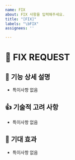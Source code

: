 ```yaml
---
name: FIX
about: FIX 사항을 입력해주세요.
title: "[FIX]"
labels: "\bFIX"
assignees: ''

---
```


# 🌝 FIX REQUEST
## 🚀 기능 상세 설명
- 특이사항 없음


## 👍 기술적 고려 사항
- 특이사항 없음

## 🔧 기대 효과
- 특이사항 없음
